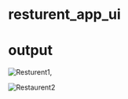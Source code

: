 # resturent_app_ui

# output

![Resturent1](https://github.com/MaazAkbar8/Project_UIs/assets/132812960/0b376922-f045-43b7-aeb3-d472238016e6),

![Restaurent2](https://github.com/MaazAkbar8/Project_UIs/assets/132812960/17c78140-30f6-439b-9132-28065ce5ebd6)

